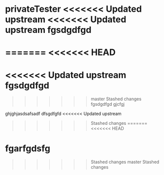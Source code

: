 privateTester
<<<<<<< Updated upstream
<<<<<<< Updated upstream
fgsdgdfgd
=======
=======
<<<<<<< HEAD
=======
<<<<<<< Updated upstream
fgsdgdfgd
=======
>>>>>>> master
>>>>>>> Stashed changes
fgsdgdfgd
gjcfgj

ghjghjasdsafsadf
dfsgdfgfd
<<<<<<< Updated upstream
>>>>>>> Stashed changes
=======
<<<<<<< HEAD

fgarfgdsfg
=======
>>>>>>> Stashed changes
>>>>>>> master
>>>>>>> Stashed changes
